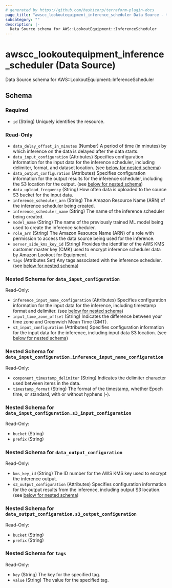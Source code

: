 ```yaml
---
# generated by https://github.com/hashicorp/terraform-plugin-docs
page_title: "awscc_lookoutequipment_inference_scheduler Data Source - terraform-provider-awscc"
subcategory: ""
description: |-
  Data Source schema for AWS::LookoutEquipment::InferenceScheduler
---
```


# awscc_lookoutequipment_inference_scheduler (Data Source)

Data Source schema for AWS::LookoutEquipment::InferenceScheduler



<!-- schema generated by tfplugindocs -->
## Schema

### Required

- `id` (String) Uniquely identifies the resource.

### Read-Only

- `data_delay_offset_in_minutes` (Number) A period of time (in minutes) by which inference on the data is delayed after the data starts.
- `data_input_configuration` (Attributes) Specifies configuration information for the input data for the inference scheduler, including delimiter, format, and dataset location. (see [below for nested schema](#nestedatt--data_input_configuration))
- `data_output_configuration` (Attributes) Specifies configuration information for the output results for the inference scheduler, including the S3 location for the output. (see [below for nested schema](#nestedatt--data_output_configuration))
- `data_upload_frequency` (String) How often data is uploaded to the source S3 bucket for the input data.
- `inference_scheduler_arn` (String) The Amazon Resource Name (ARN) of the inference scheduler being created.
- `inference_scheduler_name` (String) The name of the inference scheduler being created.
- `model_name` (String) The name of the previously trained ML model being used to create the inference scheduler.
- `role_arn` (String) The Amazon Resource Name (ARN) of a role with permission to access the data source being used for the inference.
- `server_side_kms_key_id` (String) Provides the identifier of the AWS KMS customer master key (CMK) used to encrypt inference scheduler data by Amazon Lookout for Equipment.
- `tags` (Attributes Set) Any tags associated with the inference scheduler. (see [below for nested schema](#nestedatt--tags))

<a id="nestedatt--data_input_configuration"></a>
### Nested Schema for `data_input_configuration`

Read-Only:

- `inference_input_name_configuration` (Attributes) Specifies configuration information for the input data for the inference, including timestamp format and delimiter. (see [below for nested schema](#nestedatt--data_input_configuration--inference_input_name_configuration))
- `input_time_zone_offset` (String) Indicates the difference between your time zone and Greenwich Mean Time (GMT).
- `s3_input_configuration` (Attributes) Specifies configuration information for the input data for the inference, including input data S3 location. (see [below for nested schema](#nestedatt--data_input_configuration--s3_input_configuration))

<a id="nestedatt--data_input_configuration--inference_input_name_configuration"></a>
### Nested Schema for `data_input_configuration.inference_input_name_configuration`

Read-Only:

- `component_timestamp_delimiter` (String) Indicates the delimiter character used between items in the data.
- `timestamp_format` (String) The format of the timestamp, whether Epoch time, or standard, with or without hyphens (-).


<a id="nestedatt--data_input_configuration--s3_input_configuration"></a>
### Nested Schema for `data_input_configuration.s3_input_configuration`

Read-Only:

- `bucket` (String)
- `prefix` (String)



<a id="nestedatt--data_output_configuration"></a>
### Nested Schema for `data_output_configuration`

Read-Only:

- `kms_key_id` (String) The ID number for the AWS KMS key used to encrypt the inference output.
- `s3_output_configuration` (Attributes) Specifies configuration information for the output results from the inference, including output S3 location. (see [below for nested schema](#nestedatt--data_output_configuration--s3_output_configuration))

<a id="nestedatt--data_output_configuration--s3_output_configuration"></a>
### Nested Schema for `data_output_configuration.s3_output_configuration`

Read-Only:

- `bucket` (String)
- `prefix` (String)



<a id="nestedatt--tags"></a>
### Nested Schema for `tags`

Read-Only:

- `key` (String) The key for the specified tag.
- `value` (String) The value for the specified tag.
